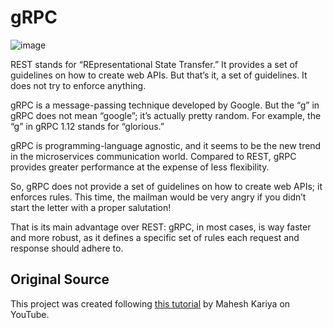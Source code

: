# gRPC

![image](https://user-images.githubusercontent.com/62155402/224470894-c3cf518a-bac9-428e-99cc-00c92f5ec26b.png)


REST stands for “REpresentational State Transfer.” It provides a set of guidelines on how to create web APIs. But that’s it, a set of guidelines. It does not try to enforce anything.

gRPC is a message-passing technique developed by Google. But the “g” in gRPC does not mean “google”; it’s actually pretty random. For example, the “g” in gRPC 1.12 stands for “glorious.”

gRPC is programming-language agnostic, and it seems to be the new trend in the microservices communication world. Compared to REST, gRPC provides greater performance at the expense of less flexibility.

So, gRPC does not provide a set of guidelines on how to create web APIs; it enforces rules. This time, the mailman would be very angry if you didn’t start the letter with a proper salutation!

That is its main advantage over REST: gRPC, in most cases, is way faster and more robust, as it defines a specific set of rules each request and response should adhere to.

## Original Source

This project was created following [this tutorial](https://www.youtube.com/watch?v=E0CaocyNYKg&t=562s) by Mahesh Kariya on YouTube.
